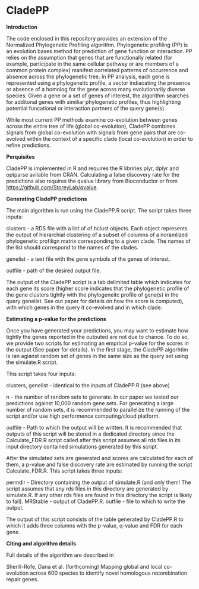 # CladePP

**Introduction**

The code enclosed in this repository provides an extension of the Normalized Phylogenetic Profiling algorithm. Phylogenetic profiling (PP) is an evolution bases method for prediction of gene function or interaction. PP relies on the assumption that genes that are functionally related (for example, participate in the same cellular pathway or are members of a common protein complex) manifest correlated patterns of occurrence and absence across the phylogenetic tree. 
In PP analysis, each gene is represented using a phylogeneitc profile, a vector indiacating the presence or absence of a homolog for the gene across many evolutionarily diverse species.
Given a gene or a set of genes of interest, the algorithm searches for additonal genes with similiar phylogenetic profiles, thus highlighting potential funcational or interaction partners of the query gene(s).

While most current PP methods examine co-evolution between genes across the entire tree of life (global co-evolution), CladePP combines signals from global co-evolution with signals from gene pairs that are co-evolved within the context of a specific clade (local co-evolution) in order to refine predictions.

**Perquisites**

CladePP is implemented in R and requires the R libriries plyr, dplyr and optparse avilable from CRAN. Calculating a false discovery rate for the predictions also requires the qvalue library from Bioconductor or from https://github.com/StoreyLab/qvalue.

**Generating CladePP predictions**

The main algorithm is run using the CladePP.R script.
The script takes three inputs:

clusters - a RDS file with a list of of hclust objects. Each object represents the output of hierarchial clustering of a subset of columns of a noramlized phylogenetic profilign matrix corresponding to a given clade. The names of the list should correspond to the names of the clades.

genelist - a text file with the gene symbols of the genes of interest.

outfile - path of the desired output file.

The output of the CladePP script is a tab delimited table which indicates for each gene its score (higher score indicates that the phylogenetic profile of the gene clusters tightly with the phylogeneitc profile of gene(s) in the query genelist. See out paper for details on how the score is computed), with which genes in the query it co-evolved and in which clade.

**Estimating a p-value for the predictions**

Once you have generated your predictions, you may want to estimate how tightly the genes reported in the outouted are not due to chance. To do so, we provide two scripts for estimating an emprical p-value for the scores in the output (See paper for details).
In the first stage, the CladePP algorhtim is ran agianst random set of genes in the same size as the query set using the simulate.R script. 

This script takes four inputs:


clusters, genelist - identical to the inputs of CladePP.R (see above)

n - the number of random sets to generate. In our paper we tested our predictions against 10,000 random gene sets.
For generating a large number of random sets, it is recommended to parallelize the running of the script and/or use high performence computing/cloud platform.

outfile - Path to which the output will be written. It is recommended that outputs of this script will be stored in a dedicated directory since the Calculate_FDR.R script called after this script assumes all rds files in its input directory contained simulations generated by this script.

After the simulated sets are generated and scores are calculated for each of them, a p-value and false discovery rate are estimated by running the script Calculate_FDR.R. 
This script takes three inputs:

permdir - Directory containing the output of simulate.R 
(and only them! The script assumes that any rds files in this directory are generated by simulate.R. 
If any other rds files are found in this directory the script is likely to fail).
MRStable - output of CladePP.R.
outfile - file to which to write the output.

The output of this script consists of the table generated by CladePP.R to which it adds three columns with the p-value, q-value and FDR for each gene.

**Citing and algorithm details**

Full details of the algorithm are described in 

Sherill-Rofe, Dana et al. (forthcoming) Mapping global and local co-evolution across 600 species to identify novel homologous recombination repair genes.




